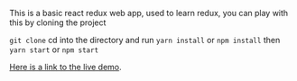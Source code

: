 This is a basic react redux web app, used to learn redux, you can play with this by cloning the project

`git clone` cd into the directory and run  `yarn install` or `npm install`
then `yarn start` or `npm start` 

[Here is a link to the live demo](https://github.com/facebookincubator/create-react-app/blob/master/packages/react-scripts/template/README.md).


